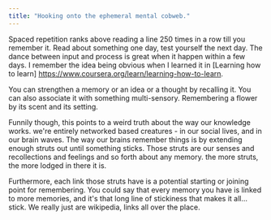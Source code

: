 ```yaml
---
title: "Hooking onto the ephemeral mental cobweb."
---
```



Spaced repetition ranks above reading a line 250 times in a row till you remember it. Read about something one day, test yourself the next day. The dance between input and process is great when it happen within a few days. I remember the idea being obvious when I learned it in [Learning how to learn] https://www.coursera.org/learn/learning-how-to-learn.

You can strengthen a memory or an idea or a thought by recalling it. You can also associate it with something multi-sensory. Remembering a flower by its scent and its setting. 

Funnily though, this points to a weird truth about the way our knowledge works. we're entirely networked based creatures - in our social lives, and in our brain waves. The way our brains remember things is by extending enough struts out until something sticks. Those struts are our senses and recollections and feelings and so forth about any memory. the more struts, the more lodged in there it is. 

Furthermore, each link those struts have is a potential starting or joining point for remembering. You could say that every memory you have is linked to more memories, and it's that long line of stickiness that makes it all... stick. We really just are wikipedia, links all over the place.